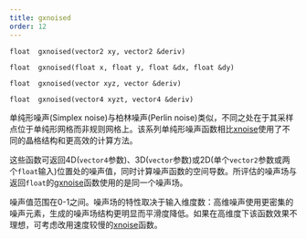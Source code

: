 ```yaml
---
title: gxnoised
order: 12
---
```

`float  gxnoised(vector2 xy, vector2 &deriv)`

`float  gxnoised(float x, float y, float &dx, float &dy)`

`float  gxnoised(vector xyz, vector &deriv)`

`float  gxnoised(vector4 xyzt, vector4 &deriv)`

单纯形噪声(Simplex noise)与柏林噪声(Perlin noise)类似，不同之处在于其采样点位于单纯形网格而非规则网格上。该系列单纯形噪声函数相比[xnoise](./xnoise "单纯形噪声与柏林噪声非常相似，区别在于采样点位于单纯形网格而非规则网格上。这减少了网格伪影。同时采用更高阶的B样条来提供更好的导数。")使用了不同的晶格结构和更高效的计算方法。

这些函数可返回4D(`vector4`参数)、3D(`vector`参数)或2D(单个`vector2`参数或两个`float`输入)位置处的噪声值，同时计算噪声函数的空间导数。所评估的噪声场与返回`float`的[gxnoise](./gxnoise "评估单纯形噪声场。")函数使用的是同一个噪声场。

噪声值范围在0-1之间。噪声场的特性取决于输入维度数：高维噪声使用更密集的噪声元素，生成的噪声场结构更明显而平滑度降低。如果在高维度下该函数效果不理想，可考虑改用速度较慢的[xnoise](./xnoise "单纯形噪声与柏林噪声非常相似，区别在于采样点位于单纯形网格而非规则网格上。这减少了网格伪影。同时采用更高阶的B样条来提供更好的导数。")函数。
